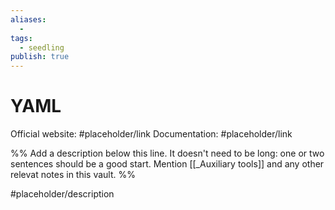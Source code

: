 ```yaml
---
aliases:
  -
tags:
  - seedling
publish: true
---
```


# YAML

Official website: #placeholder/link
Documentation: #placeholder/link

%% Add a description below this line. It doesn't need to be long: one or two sentences should be a good start. Mention [[_Auxiliary tools]] and any other relevat notes in this vault. %%

#placeholder/description
